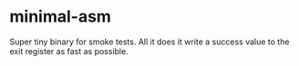 # minimal-asm

Super tiny binary for smoke tests. All it does it write a success value to the
exit register as fast as possible.
